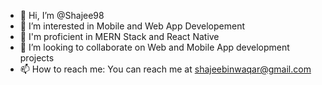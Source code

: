 - 👋 Hi, I’m @Shajee98
- 👀 I’m interested in Mobile and Web App Developement
- 🌱 I'm proficient in MERN Stack and React Native
- 💞️ I’m looking to collaborate on Web and Mobile App development projects
- 📫 How to reach me: You can reach me at shajeebinwaqar@gmail.com

<!---
Shajee98/Shajee98 is a ✨ special ✨ repository because its `README.md` (this file) appears on your GitHub profile.
You can click the Preview link to take a look at your changes.
--->
